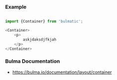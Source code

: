 
### Example

```js

import {Container} from 'bulmatic';

<Container>
	<p>
		askjdaksdjfkjah
	</p>
</Container>
```

### Bulma Documentation
- https://bulma.io/documentation/layout/container